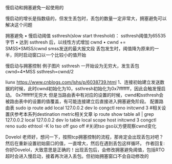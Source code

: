 慢启动和拥塞避免一起使用的

慢启动的增长是指数级的，但发生丢包时，丢包的数量一定非常大，拥塞避免可以解决这个问题


拥塞避免
• 慢启动阈值 ssthresh(slow start threshold)：  ssthresh阈值为65535字节
  • 达到 ssthresh 后，以线性方式增加 cwnd
      • cwnd += SMSS*SMSS/cwnd      smss发送的最大报文段
  丢包发生时，阈值降为原来的一半，同时启动窗口以一个比较小的值开始


慢启动与拥塞控制   例子图片
ssthresh  一开始设为无穷大，发生丢包 cwnd=4*MSS ssthresh=cwnd/2



liunx
https://www.cnblogs.com/lshs/p/6038739.html
1、连接初始建立发送数据的时候，此时cwnd初始化为10，ssthresh初始化为0x7fffffff，因此会触发慢启动。      0x7fffffff无穷大
但是当路由表中有对应的设置的时候，cwnd和ssthresh会被路由表中的设置的值覆盖，有可能连接建立后直接进入拥塞避免阶段。
配置路由表
sudo ip route add local 127.0.0.2 dev lo congctl reno initcwnd 3  #相关设置庆参考本系列destination metric相关文章
ip route show table all | grep 127.0.0.2
local 127.0.0.2 dev lo  table local  scope host  initcwnd 3 congctl reno
sudo ethtool -K lo tso off gso off  #关闭tso gso以方便观察cwnd变化



Dovelol
老师好，想问一下，按照tcp拥塞控制的流程，那肯定会出现丢包对吧？然后在重新设置初始窗口的值，一直增大，然后在遇到丢包这样循环。
作者回复: 你好Dovelol，大致意思是正确的！出现丢包后，会修改拥塞避免阈值，包括RTO超时会进入慢启动，接着再次进入丢包。但初始拥塞窗口不会自动修改的


